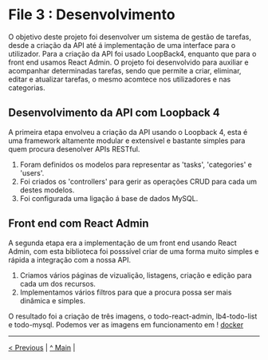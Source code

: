 # File 3 : Desenvolvimento

O objetivo deste projeto foi desenvolver um sistema de gestão de tarefas, desde a criação da API até á implementação de uma interface para o utilizador.
Para a criação da API foi usado LoopBack4, enquanto que para o front end usamos React Admin.
O projeto foi desenvolvido para auxiliar e acompanhar determinadas tarefas, sendo que permite a criar, eliminar, editar e atualizar tarefas, o mesmo acomtece nos utilizadores e nas categorias.

## Desenvolvimento da API com Loopback 4

A primeira etapa envolveu a criação da API usando o Loopback 4, esta é uma framework altamente modular e extensível e bastante simples para quem procura desenolver APIs RESTful.

1. Foram definidos os modelos para representar as 'tasks', 'categories' e 'users'.
2. Foi criados os 'controllers' para gerir as operações CRUD para cada um destes modelos.
3. Foi configurada uma ligação á base de dados MySQL.

## Front end com React Admin

A segunda etapa era a implementação de um front end usando React Admin, com esta biblioteca foi posssível criar de uma forma muito simples e rápida a integração com a nossa API.

1. Criamos vários páginas de vizualição, listagens, criação e edição para cada um dos recursos.
2. Implementamos vários filtros para que a procura possa ser mais dinâmica e simples.


O resultado foi a criação de três imagens, o todo-react-admin, lb4-todo-list e todo-mysql.
Podemos ver as imagens em funcionamento em ! [docker](https://github.com/INF23DW1G25/REPORT_DW1_M3/blob/master/docs/images/Docker/docker_containers.png)




---

[< Previous](file2.md) | [^ Main](../../../) |